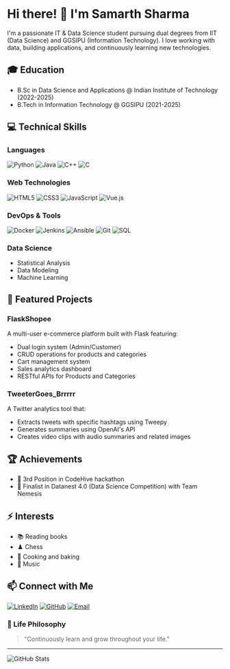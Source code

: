 # Hi there! 👋 I'm Samarth Sharma

I'm a passionate IT & Data Science student pursuing dual degrees from IIT (Data Science) and GGSIPU (Information Technology). I love working with data, building applications, and continuously learning new technologies.

## 🎓 Education
- B.Sc in Data Science and Applications @ Indian Institute of Technology (2022-2025)
- B.Tech in Information Technology @ GGSIPU (2021-2025)

## 💻 Technical Skills
### Languages
![Python](https://img.shields.io/badge/-Python-3776AB?style=flat-square&logo=python&logoColor=white)
![Java](https://img.shields.io/badge/-Java-007396?style=flat-square&logo=java&logoColor=white)
![C++](https://img.shields.io/badge/-C++-00599C?style=flat-square&logo=c%2B%2B&logoColor=white)
![C](https://img.shields.io/badge/-C-A8B9CC?style=flat-square&logo=c&logoColor=white)

### Web Technologies
![HTML5](https://img.shields.io/badge/-HTML5-E34F26?style=flat-square&logo=html5&logoColor=white)
![CSS3](https://img.shields.io/badge/-CSS3-1572B6?style=flat-square&logo=css3&logoColor=white)
![JavaScript](https://img.shields.io/badge/-JavaScript-F7DF1E?style=flat-square&logo=javascript&logoColor=black)
![Vue.js](https://img.shields.io/badge/-Vue.js-4FC08D?style=flat-square&logo=vue.js&logoColor=white)

### DevOps & Tools
![Docker](https://img.shields.io/badge/-Docker-2496ED?style=flat-square&logo=docker&logoColor=white)
![Jenkins](https://img.shields.io/badge/-Jenkins-D24939?style=flat-square&logo=jenkins&logoColor=white)
![Ansible](https://img.shields.io/badge/-Ansible-EE0000?style=flat-square&logo=ansible&logoColor=white)
![Git](https://img.shields.io/badge/-Git-F05032?style=flat-square&logo=git&logoColor=white)
![SQL](https://img.shields.io/badge/-SQL-4479A1?style=flat-square&logo=mysql&logoColor=white)

### Data Science
- Statistical Analysis
- Data Modeling
- Machine Learning

## 🚀 Featured Projects

### FlaskShopee
A multi-user e-commerce platform built with Flask featuring:
- Dual login system (Admin/Customer)
- CRUD operations for products and categories
- Cart management system
- Sales analytics dashboard
- RESTful APIs for Products and Categories

### TweeterGoes_Brrrrr
A Twitter analytics tool that:
- Extracts tweets with specific hashtags using Tweepy
- Generates summaries using OpenAI's API
- Creates video clips with audio summaries and related images



## 🏆 Achievements
- 🥉 3rd Position in CodeHive hackathon
- 🎯 Finalist in Datanest 4.0 (Data Science Competition) with Team Nemesis

## ⚡ Interests
- 📚 Reading books
- ♟️ Chess
- 🍳 Cooking and baking
- 🎵 Music

## 📫 Connect with Me
[![LinkedIn](https://img.shields.io/badge/-LinkedIn-0077B5?style=flat-square&logo=linkedin&logoColor=white)](https://www.linkedin.com/in/samarth-sharma-38abb9249)
[![GitHub](https://img.shields.io/badge/-GitHub-181717?style=flat-square&logo=github&logoColor=white)](https://github.com/blue-samarth)
[![Email](https://img.shields.io/badge/-Email-D14836?style=flat-square&logo=gmail&logoColor=white)](mailto:samarth38work@gmail.com)

### 📜 Life Philosophy
> "Continuously learn and grow throughout your life."

---
![GitHub Stats](https://github-readme-stats.vercel.app/api?username=blue-samarth&show_icons=true&theme=radical)
